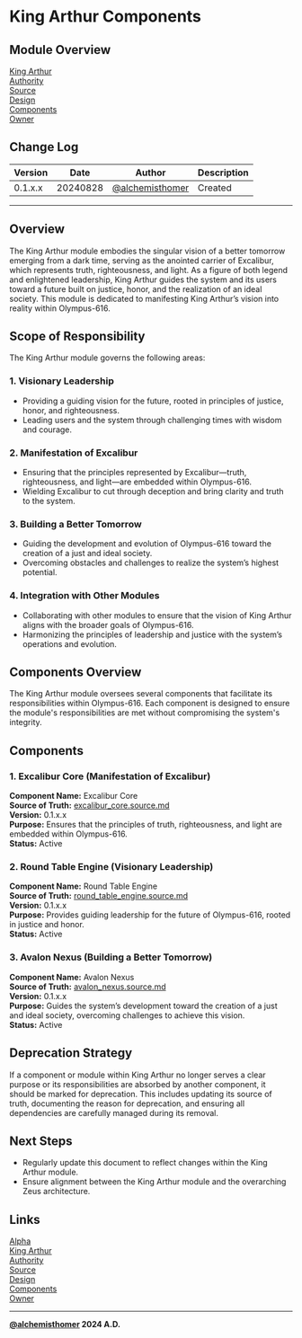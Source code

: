 # King Arthur Components

## Module Overview
[King Arthur](README.md)  
[Authority](../zeus/zeus.components.md)  
[Source](king_arthur.source.md)  
[Design](king_arthur.design.md)  
[Components](king_arthur.components.md)  
[Owner](https://github.com/alchemisthomer)  

## Change Log

| Version   | Date       | Author                                                   | Description   |
|-----------|------------|----------------------------------------------------------|---------------|
| 0.1.x.x   | 20240828   | [@alchemisthomer](https://github.com/alchemisthomer)     | Created       

---

## Overview

The King Arthur module embodies the singular vision of a better tomorrow emerging from a dark time, serving as the anointed carrier of Excalibur, which represents truth, righteousness, and light. As a figure of both legend and enlightened leadership, King Arthur guides the system and its users toward a future built on justice, honor, and the realization of an ideal society. This module is dedicated to manifesting King Arthur’s vision into reality within Olympus-616.

## Scope of Responsibility

The King Arthur module governs the following areas:

### 1. **Visionary Leadership**
   - Providing a guiding vision for the future, rooted in principles of justice, honor, and righteousness.
   - Leading users and the system through challenging times with wisdom and courage.

### 2. **Manifestation of Excalibur**
   - Ensuring that the principles represented by Excalibur—truth, righteousness, and light—are embedded within Olympus-616.
   - Wielding Excalibur to cut through deception and bring clarity and truth to the system.

### 3. **Building a Better Tomorrow**
   - Guiding the development and evolution of Olympus-616 toward the creation of a just and ideal society.
   - Overcoming obstacles and challenges to realize the system’s highest potential.

### 4. **Integration with Other Modules**
   - Collaborating with other modules to ensure that the vision of King Arthur aligns with the broader goals of Olympus-616.
   - Harmonizing the principles of leadership and justice with the system’s operations and evolution.

## Components Overview

The King Arthur module oversees several components that facilitate its responsibilities within Olympus-616. Each component is designed to ensure the module's responsibilities are met without compromising the system's integrity.

## Components

### 1. Excalibur Core (Manifestation of Excalibur)
   **Component Name:** Excalibur Core  
   **Source of Truth:** [excalibur_core.source.md](../king_arthur/excalibur_core.source.md)  
   **Version:** 0.1.x.x  
   **Purpose:** Ensures that the principles of truth, righteousness, and light are embedded within Olympus-616.  
   **Status:** Active

### 2. Round Table Engine (Visionary Leadership)
   **Component Name:** Round Table Engine  
   **Source of Truth:** [round_table_engine.source.md](../king_arthur/round_table_engine.source.md)  
   **Version:** 0.1.x.x  
   **Purpose:** Provides guiding leadership for the future of Olympus-616, rooted in justice and honor.  
   **Status:** Active

### 3. Avalon Nexus (Building a Better Tomorrow)
   **Component Name:** Avalon Nexus  
   **Source of Truth:** [avalon_nexus.source.md](../king_arthur/avalon_nexus.source.md)  
   **Version:** 0.1.x.x  
   **Purpose:** Guides the system’s development toward the creation of a just and ideal society, overcoming challenges to achieve this vision.  
   **Status:** Active

## Deprecation Strategy

If a component or module within King Arthur no longer serves a clear purpose or its responsibilities are absorbed by another component, it should be marked for deprecation. This includes updating its source of truth, documenting the reason for deprecation, and ensuring all dependencies are carefully managed during its removal.

## Next Steps

- Regularly update this document to reflect changes within the King Arthur module.
- Ensure alignment between the King Arthur module and the overarching Zeus architecture.

## Links
[Alpha](../../README.md)  
[King Arthur](README.md)  
[Authority](https://github.com/alchemisthomer)  
[Source](king_arthur.source.md)  
[Design](king_arthur.design.md)  
[Components](king_arthur.components.md)  
[Owner](https://github.com/alchemisthomer)
***
**[@alchemisthomer](https://github.com/alchemisthomer)
2024 A.D.**
